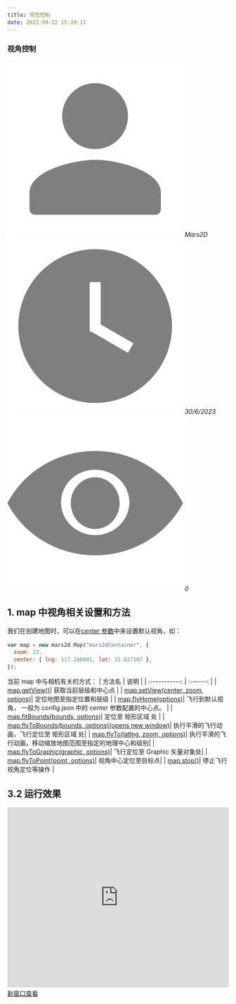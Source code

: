 ```yaml
---
title: 视觉控制
date: 2022-09-22 15:39:13
---
```


<h3> 视角控制</h3>

<img class='images' src="../public/icon/yonghu.svg" alt="来自依赖包的图片">
<i class='text'>Mars2D</i>
<img class='imagess' src="../public/icon/shijian.svg" alt="来自依赖包的图片">
<i class='text'>30/6/2023</i>
<img class='imagess' src="../public/icon/liulan.svg" alt="来自依赖包的图片">
<i class='text'>0</i>

## 1. map 中视角相关设置和方法

我们在创建地图时，可以在[center 参数](http://mars2d.cn/api/Map.html#.Options)中来设置默认视角，如：

```js
var map = new mars2d.Map("mars2dContainer", {
  zoom: 13,
  center: { lng: 117.240601, lat: 31.827107 },
});
```


当前 map 中与相机有关的方式：
| 方法名 | 说明 |
| :-----------: | :------: |
| [map.getView()](http://mars2d.cn/api/Map.html#getView)| 获取当前层级和中心点 |
| [map.setView(center, zoom, options)](http://mars2d.cn/api/Map.html#setView)| 定位地图至指定位置和层级 |
| [map.flyHome(options)](http://mars2d.cn/api/Map.html#flyHome)| 飞行到默认视角， 一般为 config.json 中的 center 参数配置的中心点。 |
| [map.fitBounds(bounds, options)](http://mars2d.cn/api/Map.html#fitBounds)| 定位至 矩形区域 处 |
| [map.flyToBounds(bounds, options)(opens new window)](http://mars2d.cn/api/Map.html#fitBounds)| 执行平滑的飞行动画，飞行定位至 矩形区域 处|
| [map.flyTo(latlng, zoom, options)](http://mars2d.cn/api/Map.html#flyTo)| 执行平滑的飞行动画，移动缩放地图范围至指定的地理中心和级别|
| [map.flyToGraphic(graphic, options)](http://mars2d.cn/api/Map.html#flyToGraphic)| 飞行定位至 Graphic 矢量对象处|
| [map.flyToPoint(point, options)](http://mars2d.cn/api/Map.html#flyToPoint)| 视角中心定位至目标点|
| [map.stop()](http://mars2d.cn/api/Map.html#cancelFlight)| 停止飞行视角定位等操作 |

## 3.2 运行效果

<div style="height:410px;position:relative;" data-v-627b1480><iframe height="100%" width="100%" scrolling="yes" title="mars2d" src="http://mars2d.cn/editor-vue.html?id=map/options/center&amp;full=1" frameborder="no" loading="lazy" allowtransparency="true" allowfullscreen="allowfullscreen" data-v-627b1480></iframe><a class="toSee" href="http://mars2d.cn/editor-vue.html?id=map/options/center&code=1" target="_blank">新窗口查看</a></div>